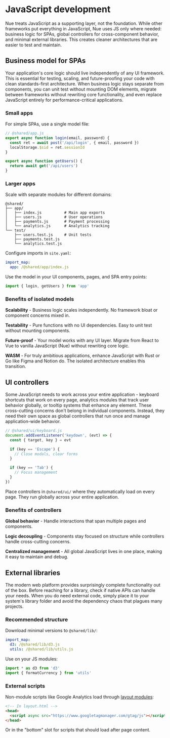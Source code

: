 
# JavaScript development
Nue treats JavaScript as a supporting layer, not the foundation. While other frameworks put everything in JavaScript, Nue uses JS only where needed: business logic for SPAs, global controllers for cross-component behavior, and minimal external libraries. This creates cleaner architectures that are easier to test and maintain.

## Business model for SPAs
Your application's core logic should live independently of any UI framework. This is essential for testing, scaling, and future-proofing your code with clean standards-first architecture. When business logic stays separate from components, you can unit test without mounting DOM elements, migrate between frameworks without rewriting core functionality, and even replace JavaScript entirely for performance-critical applications.


### Small apps
For simple SPAs, use a single model file:

```javascript
// @shared/app.js
export async function login(email, password) {
  const ret = await post('/api/login', { email, password })
  localStorage.$sid = ret.sessionId
}

export async function getUsers() {
  return await get('/api/users')
}
```

### Larger apps
Scale with separate modules for different domains:

```
@shared/
├── app/
│   ├── index.js          # Main app exports
│   ├── users.js          # User operations
│   ├── payments.js       # Payment processing
│   └── analytics.js      # Analytics tracking
└── test/
    ├── users.test.js     # Unit tests
    ├── payments.test.js
    └── analytics.test.js
```

Configure imports in `site.yaml`:

```yaml
import_map:
  app: /@shared/app/index.js
```

Use the model in your UI components, pages, and SPA entry points:

```javascript
import { login, getUsers } from 'app'
```


### Benefits of isolated models
**Scalability** - Business logic scales independently. No framework bloat or component concerns mixed in.

**Testability** - Pure functions with no UI dependencies. Easy to unit test without mounting components.

**Future-proof** - Your model works with any UI layer. Migrate from React to Vue to vanilla JavaScript (Nue) without rewriting core logic.

**WASM** - For truly ambitious applications, enhance JavaScript with Rust or Go like Figma and Notion do. The isolated architecture enables this transition.


## UI controllers
Some JavaScript needs to work across your entire application - keyboard shortcuts that work on every page, analytics modules that track user behavior globally, or tooltip systems that enhance any element. These cross-cutting concerns don't belong in individual components. Instead, they need their own space as global controllers that run once and manage application-wide behavior.

```javascript
// @shared/ui/keyboard.js
document.addEventListener('keydown', (evt) => {
  const { target, key } = evt

  if (key == 'Escape') {
    // Close modals, clear forms
  }

  if (key == 'Tab') {
    // Focus management
  }
})
```

Place controllers in `@shared/ui/` where they automatically load on every page. They run globally across your entire application.

### Benefits of controllers
**Global behavior** - Handle interactions that span multiple pages and components.

**Logic decoupling** - Components stay focused on structure while controllers handle cross-cutting concerns.

**Centralized management** - All global JavaScript lives in one place, making it easy to maintain and debug.


## External libraries
The modern web platform provides surprisingly complete functionality out of the box. Before reaching for a library, check if native APIs can handle your needs. When you do need external code, simply place it to your system's library folder and avoid the dependency chaos that plagues many projects.

### Recommended structure
Download minimal versions to `@shared/lib/`:

```yaml
import_map:
  d3: /@shared/lib/d3.js
  utils: /@shared/lib/utils.js
```

Use on your JS modules:

```javascript
import * as d3 from 'd3'
import { formatCurrency } from 'utils'
```

### External scripts
Non-module scripts like Google Analytics load through [layout modules](/docs/layout-system):

```html
<!-- In layout.html -->
<head>
  <script async src="https://www.googletagmanager.com/gtag/js"></script>
</head>
```

Or in the "bottom" slot for scripts that should load after page content.